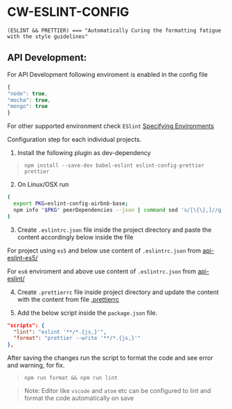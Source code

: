 # CW-ESLINT-CONFIG

`(ESLINT && PRETTIER) === "Automatically Curing the formatting fatigue with the style guidelines"`

## API Development:

For API Development following enviroment is enabled in the config file

```JavaScript
{
"node": true,
"mocha": true,
"mongo": true
}
```

For other supported environment check `ESlint` [Specifying Environments](https://eslint.org/docs/user-guide/configuring#specifying-environments)

Configuration step for each individual projects.

1. Install the following plugin as dev-dependency

>`npm install --save-dev babel-eslint eslint-config-prettier prettier`

2. On Linux/OSX run

```sh
(
  export PKG=eslint-config-airbnb-base;
  npm info "$PKG" peerDependencies --json | command sed 's/[\{\},]//g ; s/: /@/g' | xargs npm install --save-dev "$PKG"
)
```

3. Create `.eslintrc.json` file inside the project directory and paste the content accordingly below inside the file

For project using `es5` and below use content of `.eslintrc.json` from [api-eslint-es5/](api-eslint-es5/.eslintrc.json)

For `es6` enviroment and above use content of `.eslintrc.json` from [api-eslint/](api-eslint/.eslintrc.json)

4. Create `.prettierrc` file inside project directory and update the content with the content from file [.prettierrc](.prettierrc)

5. Add the below script inside the `package.json` file.

```json
"scripts": {
  "lint": "eslint '**/*.{js,}'",
  "format": "prettier --write '**/*.{js,}'"
},
```

After saving the changes run the script to format the code and see error and warning, for fix.

> `npm run format && npm run lint`

> Note: Editor like `vscode` and `atom` etc can be configured to lint and format the code automatically on save
